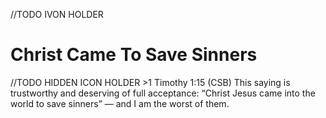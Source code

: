 //TODO IVON HOLDER

# Christ Came To Save Sinners

//TODO HIDDEN ICON HOLDER >1 Timothy 1:15 (CSB) This saying is trustworthy and deserving of full acceptance: “Christ Jesus came into the world to save sinners” — and I am the worst of them.
